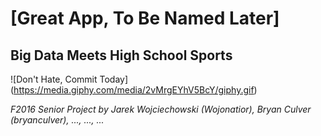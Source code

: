# [Great App, To Be Named Later]
Big Data Meets High School Sports
---

![Don't Hate, Commit Today] (https://media.giphy.com/media/2vMrgEYhV5BcY/giphy.gif)

*F2016 Senior Project by Jarek Wojciechowski (Wojonatior), Bryan Culver (bryanculver), ..., ..., ...*
